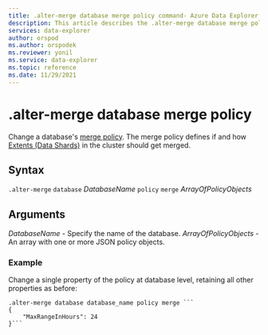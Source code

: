 ```yaml
---
title: .alter-merge database merge policy command- Azure Data Explorer
description: This article describes the .alter-merge database merge policy command in Azure Data Explorer.
services: data-explorer
author: orspod
ms.author: orspodek
ms.reviewer: yonil
ms.service: data-explorer
ms.topic: reference
ms.date: 11/29/2021
---
```

# .alter-merge database merge policy

Change a database's [merge policy](mergepolicy.md). The merge policy defines if and how [Extents (Data Shards)](../management/extents-overview.md) in the cluster should get merged. 
 

## Syntax

`.alter-merge` `database` *DatabaseName* `policy` `merge` *ArrayOfPolicyObjects*

## Arguments

*DatabaseName* - Specify the name of the database. 
*ArrayOfPolicyObjects* - An array with one or more JSON policy objects.

### Example

Change a single property of the policy at database level, retaining all other properties as before:

```kusto
.alter-merge database database_name policy merge ```
{
    "MaxRangeInHours": 24
}```
```

